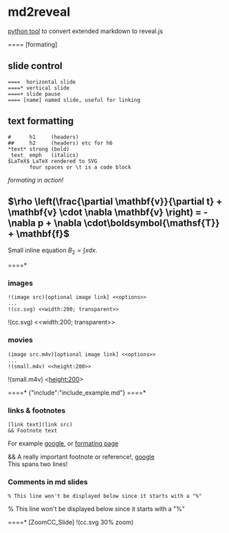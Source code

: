 # md2reveal
[python tool](https://github.com/thoppe/md2reveal) to convert extended markdown to reveal.js

==== [formating]  

## slide control
	====  horizontal slide
	====* vertical slide
	====+ slide pause
	==== [name] named slide, useful for linking

## text formatting
    #      h1     (headers) 
    ##     h2     (headers) etc for h6
	*text* strong (bold)
	_text_ emph   (italics)
	$LaTeX$ LaTeX rendered to SVG
	       four spaces or \t is a code block

_formating_ in *action!*
## $\rho \left(\frac{\partial \mathbf{v}}{\partial t} + \mathbf{v} \cdot \nabla \mathbf{v} \right) = -\nabla p + \nabla \cdot\boldsymbol{\mathsf{T}} + \mathbf{f}$

Small inline equation $B_2 = \int x dx$.

====* 
### images
	!(image src)[optional image link] <<options>>
    ...
	!(cc.svg) <<width:200; transparent>>
!(cc.svg) <<width:200; transparent>>

### movies
	(image src.m4v)[optional image link] <<options>>
    ...
	!(small.m4v) <<height:200>>
!(small.m4v) <<height:200>>

====*
{"include":"include_example.md"}
====*

### links & footnotes
    [link text](link src)
    && Footnote text
	
For example [google](https://www.google.com), or [formating page](#/formating)

&& A really important footnote or reference!, [google](https://www.google.com)<br>This spans two lines!

### Comments in md slides
    % This line won't be displayed below since it starts with a "%"

% This line won't be displayed below since it starts with a "%"
<br>

====* [ZoomCC_Slide] !(cc.svg 30% zoom)

